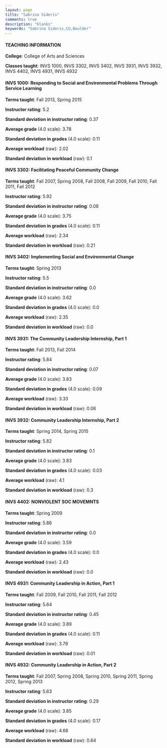 ```yaml
---
layout: page
title: "Sabrina Sideris" 
comments: true
description: "blanks"
keywords: "Sabrina Sideris,CU,Boulder"
---
```

<head>
<script src="https://ajax.googleapis.com/ajax/libs/jquery/2.1.3/jquery.min.js"></script>
<script src="https://dl.dropboxusercontent.com/s/pc42nxpaw1ea4o9/highcharts.js?dl=0"></script>
<!-- <script src="../assets/js/highcharts.js"></script> -->
<style type="text/css">@font-face {
	font-family: "Bebas Neue";
	src: url(https://www.filehosting.org/file/details/544349/BebasNeue Regular.otf) format("opentype");
	}
	h1.Bebas { 
		font-family: "Bebas Neue", Verdana, Tahoma;
	}
</style>
</head>
	   
#### TEACHING INFORMATION

**College**: College of Arts and Sciences

**Classes taught**: INVS 1000, INVS 3302, INVS 3402, INVS 3931, INVS 3932, INVS 4402, INVS 4931, INVS 4932

#### INVS 1000: Responding to Social and Environmental Problems Through Service Learning

**Terms taught**: Fall 2013, Spring 2015

**Instructor rating**: 5.2

**Standard deviation in instructor rating**: 0.37

**Average grade** (4.0 scale): 3.78

**Standard deviation in grades** (4.0 scale): 0.11

**Average workload** (raw): 2.02

**Standard deviation in workload** (raw): 0.1

#### INVS 3302: Facilitating Peaceful Community Change

**Terms taught**: Fall 2007, Spring 2008, Fall 2008, Fall 2009, Fall 2010, Fall 2011, Fall 2012

**Instructor rating**: 5.92

**Standard deviation in instructor rating**: 0.08

**Average grade** (4.0 scale): 3.75

**Standard deviation in grades** (4.0 scale): 0.11

**Average workload** (raw): 2.34

**Standard deviation in workload** (raw): 0.21

#### INVS 3402: Implementing Social and Environmental Change

**Terms taught**: Spring 2013

**Instructor rating**: 5.5

**Standard deviation in instructor rating**: 0.0

**Average grade** (4.0 scale): 3.62

**Standard deviation in grades** (4.0 scale): 0.0

**Average workload** (raw): 2.35

**Standard deviation in workload** (raw): 0.0

#### INVS 3931: The Community Leadership Internship, Part 1

**Terms taught**: Fall 2013, Fall 2014

**Instructor rating**: 5.84

**Standard deviation in instructor rating**: 0.07

**Average grade** (4.0 scale): 3.83

**Standard deviation in grades** (4.0 scale): 0.09

**Average workload** (raw): 3.33

**Standard deviation in workload** (raw): 0.06

#### INVS 3932: Community Leadership Internship, Part 2

**Terms taught**: Spring 2014, Spring 2015

**Instructor rating**: 5.82

**Standard deviation in instructor rating**: 0.1

**Average grade** (4.0 scale): 3.83

**Standard deviation in grades** (4.0 scale): 0.03

**Average workload** (raw): 4.1

**Standard deviation in workload** (raw): 0.3

#### INVS 4402: NONVIOLENT SOC MOVEMNTS

**Terms taught**: Spring 2009

**Instructor rating**: 5.86

**Standard deviation in instructor rating**: 0.0

**Average grade** (4.0 scale): 3.59

**Standard deviation in grades** (4.0 scale): 0.0

**Average workload** (raw): 2.43

**Standard deviation in workload** (raw): 0.0

#### INVS 4931: Community Leadership in Action, Part 1

**Terms taught**: Fall 2009, Fall 2010, Fall 2011, Fall 2012

**Instructor rating**: 5.64

**Standard deviation in instructor rating**: 0.45

**Average grade** (4.0 scale): 3.89

**Standard deviation in grades** (4.0 scale): 0.11

**Average workload** (raw): 3.79

**Standard deviation in workload** (raw): 0.01

#### INVS 4932: Community Leadership in Action, Part 2

**Terms taught**: Fall 2007, Spring 2008, Spring 2010, Spring 2011, Spring 2012, Spring 2013

**Instructor rating**: 5.63

**Standard deviation in instructor rating**: 0.29

**Average grade** (4.0 scale): 3.85

**Standard deviation in grades** (4.0 scale): 0.17

**Average workload** (raw): 4.68

**Standard deviation in workload** (raw): 0.64


